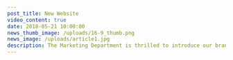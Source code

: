 ```yaml
---
post_title: New Website
video_content: true
date: 2018-05-21 10:00:00
news_thumb_image: /uploads/16-9_thumb.png
news_image: /uploads/article1.jpg
description: The Marketing Department is thrilled to introduce our brand-new website!
---
```

